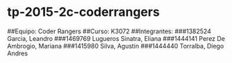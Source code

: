 # tp-2015-2c-coderrangers

##Equipo: 
Coder Rangers
##Curso:
K3072
##Integrantes: 
###1382524 	Garcia, Leandro
###1469769 	Lugueros Sinatra, Eliana
###1444141 	Perez De Ambrogio, Mariana
###1415980 	Silva, Agustin 
###1444440 	Torralba, Diego Andres




